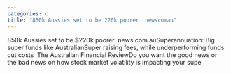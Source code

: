 ```yaml
---
categories: c
title: "850k Aussies set to be 220k poorer  newscomau"
---
```

850k Aussies set to be $220k poorer&nbsp;&nbsp;news.com.auSuperannuation: Big super funds like AustralianSuper raising fees, while underperforming funds cut costs&nbsp;&nbsp;The Australian Financial ReviewDo you want the good news or the bad news on how stock market volatility is impacting your supe